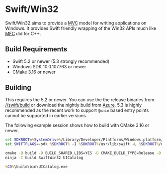 # Swift/Win32

Swift/Win32 aims to provide a [MVC](https://en.wikipedia.org/wiki/Model%E2%80%93view%E2%80%93controller) model for writing applications on Windows.  It provides Swift friendly wrapping of the Win32 APIs much like [MFC](https://en.wikipedia.org/wiki/Microsoft_Foundation_Class_Library) did for C++.

## Build Requirements

- Swift 5.2 or newer (5.3 strongly recommended)
- Windows SDK 10.0.107763 or newer
- CMake 3.16 or newer

## Building

This requires the 5.2 or newer. You can use the the release binaries from [//swift/build](https://github.com/compnerd/swift-build) or download the nightly build from [Azure](https://dev.azure.com/compnerd/swift-build).  5.3 is highly recommended as the recent work to support `@main` based entry points cannot be supported in earlier versions.

The following example session shows how to build with CMake 3.16 or newer.

```cmd
set SDKROOT=%SystemDrive%/Library/Developer/Platforms/Windows.platform/Developer/SDKs/Windows.sdk
set SWIFTFLAGS=-sdk %SDKROOT% -I %SDKROOT%/usr/lib/swift -L %SDKROOT%/usr/lib/swift/windows

cmake -B build -D BUILD_SHARED_LIBS=YES -D CMAKE_BUILD_TYPE=Release -D CMAKE_Swift_FLAGS="%SWIFTFLAGS%" -G Ninja -S .
ninja -C build SwiftWin32 UICatalog

%CD%\build\bin\UICatalog.exe
```
